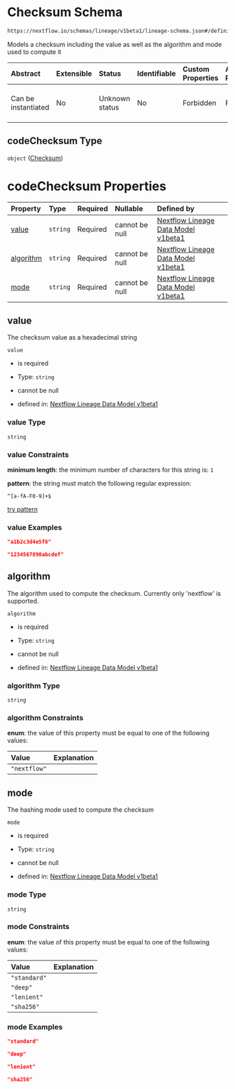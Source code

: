 # Checksum Schema

```txt
https://nextflow.io/schemas/lineage/v1beta1/lineage-schema.json#/definitions/TaskRun/properties/codeChecksum
```

Models a checksum including the value as well as the algorithm and mode used to compute it

| Abstract            | Extensible | Status         | Identifiable | Custom Properties | Additional Properties | Access Restrictions | Defined In                                                                                                       |
| :------------------ | :--------- | :------------- | :----------- | :---------------- | :-------------------- | :------------------ | :--------------------------------------------------------------------------------------------------------------- |
| Can be instantiated | No         | Unknown status | No           | Forbidden         | Forbidden             | none                | [nextflow-lineage-v1beta1-schema.json\*](../out/out/nextflow-lineage-v1beta1-schema.json "open original schema") |

## codeChecksum Type

`object` ([Checksum](nextflow-lineage-v1beta1-schema-1-definitions-checksum.md))

# codeChecksum Properties

| Property                | Type     | Required | Nullable       | Defined by                                                                                                                                                                                                                         |
| :---------------------- | :------- | :------- | :------------- | :--------------------------------------------------------------------------------------------------------------------------------------------------------------------------------------------------------------------------------- |
| [value](#value)         | `string` | Required | cannot be null | [Nextflow Lineage Data Model v1beta1](nextflow-lineage-v1beta1-schema-1-definitions-checksum-properties-value.md "https://nextflow.io/schemas/lineage/v1beta1/lineage-schema.json#/definitions/Checksum/properties/value")         |
| [algorithm](#algorithm) | `string` | Required | cannot be null | [Nextflow Lineage Data Model v1beta1](nextflow-lineage-v1beta1-schema-1-definitions-checksum-properties-algorithm.md "https://nextflow.io/schemas/lineage/v1beta1/lineage-schema.json#/definitions/Checksum/properties/algorithm") |
| [mode](#mode)           | `string` | Required | cannot be null | [Nextflow Lineage Data Model v1beta1](nextflow-lineage-v1beta1-schema-1-definitions-checksum-properties-mode.md "https://nextflow.io/schemas/lineage/v1beta1/lineage-schema.json#/definitions/Checksum/properties/mode")           |

## value

The checksum value as a hexadecimal string

`value`

* is required

* Type: `string`

* cannot be null

* defined in: [Nextflow Lineage Data Model v1beta1](nextflow-lineage-v1beta1-schema-1-definitions-checksum-properties-value.md "https://nextflow.io/schemas/lineage/v1beta1/lineage-schema.json#/definitions/Checksum/properties/value")

### value Type

`string`

### value Constraints

**minimum length**: the minimum number of characters for this string is: `1`

**pattern**: the string must match the following regular expression:&#x20;

```regexp
^[a-fA-F0-9]+$
```

[try pattern](https://regexr.com/?expression=%5E%5Ba-fA-F0-9%5D%2B%24 "try regular expression with regexr.com")

### value Examples

```json
"a1b2c3d4e5f6"
```

```json
"1234567890abcdef"
```

## algorithm

The algorithm used to compute the checksum. Currently only 'nextflow' is supported.

`algorithm`

* is required

* Type: `string`

* cannot be null

* defined in: [Nextflow Lineage Data Model v1beta1](nextflow-lineage-v1beta1-schema-1-definitions-checksum-properties-algorithm.md "https://nextflow.io/schemas/lineage/v1beta1/lineage-schema.json#/definitions/Checksum/properties/algorithm")

### algorithm Type

`string`

### algorithm Constraints

**enum**: the value of this property must be equal to one of the following values:

| Value        | Explanation |
| :----------- | :---------- |
| `"nextflow"` |             |

## mode

The hashing mode used to compute the checksum

`mode`

* is required

* Type: `string`

* cannot be null

* defined in: [Nextflow Lineage Data Model v1beta1](nextflow-lineage-v1beta1-schema-1-definitions-checksum-properties-mode.md "https://nextflow.io/schemas/lineage/v1beta1/lineage-schema.json#/definitions/Checksum/properties/mode")

### mode Type

`string`

### mode Constraints

**enum**: the value of this property must be equal to one of the following values:

| Value        | Explanation |
| :----------- | :---------- |
| `"standard"` |             |
| `"deep"`     |             |
| `"lenient"`  |             |
| `"sha256"`   |             |

### mode Examples

```json
"standard"
```

```json
"deep"
```

```json
"lenient"
```

```json
"sha256"
```
